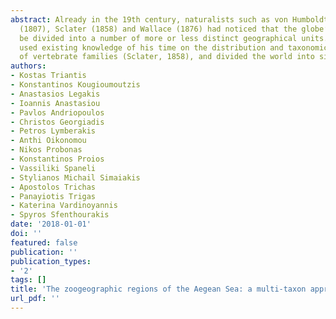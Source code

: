 ```yaml
---
abstract: Already in the 19th century, naturalists such as von Humboldt and Bonpland
  (1807), Sclater (1858) and Wallace (1876) had noticed that the globe’s biota can
  be divided into a number of more or less distinct geographical units. Wallace (1876)
  used existing knowledge of his time on the distribution and taxonomic relationships
  of vertebrate families (Sclater, 1858), and divided the world into six ter-
authors:
- Kostas Triantis
- Konstantinos Kougioumoutzis
- Anastasios Legakis
- Ioannis Anastasiou
- Pavlos Andriopoulos
- Christos Georgiadis
- Petros Lymberakis
- Anthi Oikonomou
- Nikos Probonas
- Konstantinos Proios
- Vassiliki Spaneli
- Stylianos Michail Simaiakis
- Apostolos Trichas
- Panayiotis Trigas
- Katerina Vardinoyannis
- Spyros Sfenthourakis
date: '2018-01-01'
doi: ''
featured: false
publication: ''
publication_types:
- '2'
tags: []
title: 'The zoogeographic regions of the Aegean Sea: a multi-taxon approach'
url_pdf: ''
---
```

